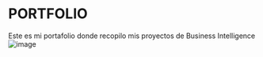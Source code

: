 # PORTFOLIO
 Este es mi portafolio donde recopilo mis proyectos de Business Intelligence
![image](https://github.com/tejrandy/Analisis-BI-Gastos-Militares/assets/38479499/b9b2f09f-ca29-47b6-91ce-45b1025f7db5)
